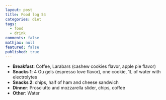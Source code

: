 ```yaml
---
layout: post
title: Food log 54
categories: diet
tags: 
  - food
  - drink
comments: false
mathjax: null
featured: false
published: true
---
```


* **Breakfast**: Coffee, Larabars (cashew cookies flavor, apple pie flavor)
* **Snacks 1**: 4 Gu gels (espresso love flavor), one cookie, 1L of water with electrolytes
* **Snacks 2**: chips, half of ham and cheese sandwich 
* **Dinner**: Prosciutto and mozzarella slider, chips, coffee
* **Other**: Water